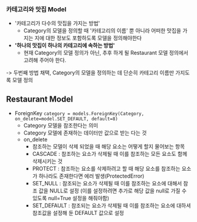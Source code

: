 ### 카테고리와 맛집 Model
- '카테고리가 다수의 맛집을 가지는 방법'
	- Category의 모델을 정의할 때 '카테고리의 이름' 뿐 아니라 어떠한 맛집을 가지는 지에 대한 정보도 포함하도록 모델을 정의해야한다
- **'하나의 맛집이 하나의 카테고리에 속하는 방법'**
	- 현재 Category의 모델 정의가 아닌, 추후 하게 될 Restaurant 모델 정의에서 고려해 주어야 한다.

-> 두번째 방법 채택, Category의 모델을 정의하는 데 단순히 카테고리 이름만 가지도록 모델 정의

## Restaurant Model
- ForeignKey
	`category = models.ForeignKey(Category, on_delete=model.SET_DEFAULT, default=8)`
	- Category 모델을 참조한다는 의미
	- Category 모델에 존재하는 데이터만 값으로 받는 다는 것
	- on_delete
		- 참조하는 모델이 삭제 되었을 때 해당 요소는 어떻게 할지 물어보는 항목
		- CASCADE : 참조하는 요소가 삭제될 때 이를 참조하는 모든 요소도 함께 삭제시키는 것
		- PROTECT : 참조하는 요소를 삭제하려고 할 때 해당 요소를 참조하는 요소가 하나라도 존재한다면 에러 발생(ProtectedError)
		- SET_NULL : 참조되는 요소가 삭제될 때 이를 참조하는 요소에 대해서 참조 값을 NULL로 설정 (이를 설정하려면 추가로 해당 값을 null로 가질 수 있도록 null=True 설정을 해줘야함)
		- SET_DEFAULT : 참조되는 요소가 삭제될 때 이를 참조하는 요소에 대하셔 참조값을 설정해 둔 DEFAULT 값으로 설정


